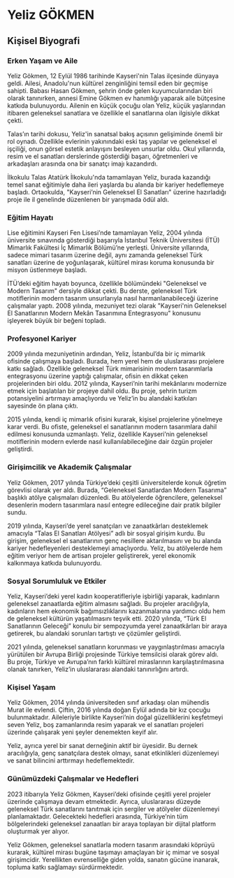 # Yeliz GÖKMEN

## Kişisel Biyografi

### Erken Yaşam ve Aile

Yeliz Gökmen, 12 Eylül 1986 tarihinde Kayseri'nin Talas ilçesinde dünyaya geldi. Ailesi, Anadolu'nun kültürel zenginliğini temsil eden bir geçmişe sahipti. Babası Hasan Gökmen, şehrin önde gelen kuyumcularından biri olarak tanınırken, annesi Emine Gökmen ev hanımlığı yaparak aile bütçesine katkıda bulunuyordu. Ailenin en küçük çocuğu olan Yeliz, küçük yaşlarından itibaren geleneksel sanatlara ve özellikle el sanatlarına olan ilgisiyle dikkat çekti.

Talas’ın tarihi dokusu, Yeliz'in sanatsal bakış açısının gelişiminde önemli bir rol oynadı. Özellikle evlerinin yakınındaki eski taş yapılar ve geleneksel el işçiliği, onun görsel estetik anlayışını besleyen unsurlar oldu. Okul yıllarında, resim ve el sanatları derslerinde gösterdiği başarı, öğretmenleri ve arkadaşları arasında ona bir sanatçı imajı kazandırdı.

İlkokulu Talas Atatürk İlkokulu'nda tamamlayan Yeliz, burada kazandığı temel sanat eğitimiyle daha ileri yaşlarda bu alanda bir kariyer hedeflemeye başladı. Ortaokulda, "Kayseri’nin Geleneksel El Sanatları" üzerine hazırladığı proje ile il genelinde düzenlenen bir yarışmada ödül aldı.

### Eğitim Hayatı

Lise eğitimini Kayseri Fen Lisesi’nde tamamlayan Yeliz, 2004 yılında üniversite sınavında gösterdiği başarıyla İstanbul Teknik Üniversitesi (İTÜ) Mimarlık Fakültesi İç Mimarlık Bölümü’ne yerleşti. Üniversite yıllarında, sadece mimari tasarım üzerine değil, aynı zamanda geleneksel Türk sanatları üzerine de yoğunlaşarak, kültürel mirası koruma konusunda bir misyon üstlenmeye başladı.

İTÜ’deki eğitim hayatı boyunca, özellikle bölümündeki "Geleneksel ve Modern Tasarım" dersiyle dikkat çekti. Bu derste, geleneksel Türk motiflerinin modern tasarım unsurlarıyla nasıl harmanlanabileceği üzerine çalışmalar yaptı. 2008 yılında, mezuniyet tezi olarak "Kayseri'nin Geleneksel El Sanatlarının Modern Mekân Tasarımına Entegrasyonu" konusunu işleyerek büyük bir beğeni topladı.

### Profesyonel Kariyer

2009 yılında mezuniyetinin ardından, Yeliz, İstanbul’da bir iç mimarlık ofisinde çalışmaya başladı. Burada, hem yerel hem de uluslararası projelere katkı sağladı. Özellikle geleneksel Türk mimarisinin modern tasarımlarla entegrasyonu üzerine yaptığı çalışmalar, ofisin en dikkat çeken projelerinden biri oldu. 2012 yılında, Kayseri’nin tarihi mekânlarını modernize etmek için başlatılan bir projeye dahil oldu. Bu proje, şehrin turizm potansiyelini artırmayı amaçlıyordu ve Yeliz’in bu alandaki katkıları sayesinde ön plana çıktı.

2015 yılında, kendi iç mimarlık ofisini kurarak, kişisel projelerine yönelmeye karar verdi. Bu ofiste, geleneksel el sanatlarının modern tasarımlara dahil edilmesi konusunda uzmanlaştı. Yeliz, özellikle Kayseri’nin geleneksel motiflerinin modern evlerde nasıl kullanılabileceğine dair özgün projeler geliştirdi.

### Girişimcilik ve Akademik Çalışmalar

Yeliz Gökmen, 2017 yılında Türkiye’deki çeşitli üniversitelerde konuk öğretim görevlisi olarak yer aldı. Burada, “Geleneksel Sanatlardan Modern Tasarıma” başlıklı atölye çalışmaları düzenledi. Bu atölyelerde öğrencilere, geleneksel desenlerin modern tasarımlara nasıl entegre edileceğine dair pratik bilgiler sundu.

2019 yılında, Kayseri’de yerel sanatçıları ve zanaatkârları desteklemek amacıyla “Talas El Sanatları Atölyesi” adlı bir sosyal girişim kurdu. Bu girişim, geleneksel el sanatlarının genç nesillere aktarılmasını ve bu alanda kariyer hedefleyenleri desteklemeyi amaçlıyordu. Yeliz, bu atölyelerde hem eğitim veriyor hem de artisan projeler geliştirerek, yerel ekonomik kalkınmaya katkıda bulunuyordu.

### Sosyal Sorumluluk ve Etkiler

Yeliz, Kayseri’deki yerel kadın kooperatifleriyle işbirliği yaparak, kadınların geleneksel zanaatlarda eğitim almasını sağladı. Bu projeler aracılığıyla, kadınların hem ekonomik bağımsızlıklarını kazanmalarına yardımcı oldu hem de geleneksel kültürün yaşatılmasını teşvik etti. 2020 yılında, “Türk El Sanatlarının Geleceği” konulu bir sempozyumda yerel zanaatkârları bir araya getirerek, bu alandaki sorunları tartıştı ve çözümler geliştirdi.

2021 yılında, geleneksel sanatların korunması ve yaygınlaştırılması amacıyla yürütülen bir Avrupa Birliği projesinde Türkiye temsilcisi olarak görev aldı. Bu proje, Türkiye ve Avrupa’nın farklı kültürel miraslarının karşılaştırılmasına olanak tanırken, Yeliz’in uluslararası alandaki tanınırlığını artırdı.

### Kişisel Yaşam

Yeliz Gökmen, 2014 yılında üniversiteden sınıf arkadaşı olan mühendis Murat ile evlendi. Çiftin, 2016 yılında doğan Eylül adında bir kız çocuğu bulunmaktadır. Aileleriyle birlikte Kayseri’nin doğal güzelliklerini keşfetmeyi seven Yeliz, boş zamanlarında resim yaparak ve el sanatları projeleri üzerinde çalışarak yeni şeyler denemekten keyif alır.

Yeliz, ayrıca yerel bir sanat derneğinin aktif bir üyesidir. Bu dernek aracılığıyla, genç sanatçılara destek olmayı, sanat etkinlikleri düzenlemeyi ve sanat bilincini arttırmayı hedeflemektedir.

### Günümüzdeki Çalışmalar ve Hedefleri

2023 itibarıyla Yeliz Gökmen, Kayseri’deki ofisinde çeşitli yerel projeler üzerinde çalışmaya devam etmektedir. Ayrıca, uluslararası düzeyde geleneksel Türk sanatlarını tanıtmak için sergiler ve atölyeler düzenlemeyi planlamaktadır. Gelecekteki hedefleri arasında, Türkiye’nin tüm bölgelerindeki geleneksel zanaatları bir araya toplayan bir dijital platform oluşturmak yer alıyor.

Yeliz Gökmen, geleneksel sanatlarla modern tasarım arasındaki köprüyü kurarak, kültürel mirası bugüne taşımayı amaçlayan bir iç mimar ve sosyal girişimcidir. Yerellikten evrenselliğe giden yolda, sanatın gücüne inanarak, topluma katkı sağlamayı sürdürmektedir.